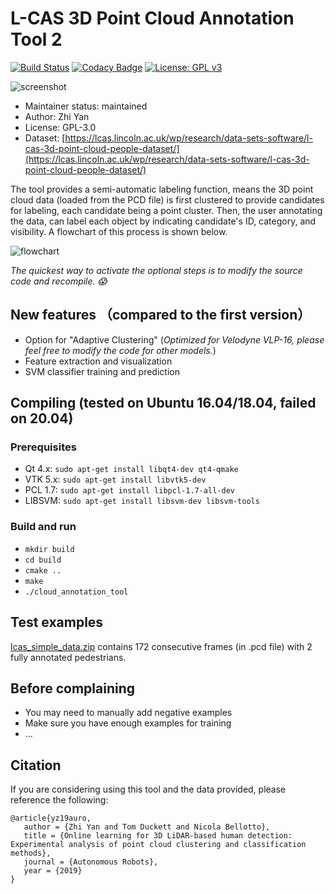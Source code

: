 # L-CAS 3D Point Cloud Annotation Tool 2 #

[![Build Status](https://travis-ci.org/yzrobot/cloud_annotation_tool.svg?branch=master)](https://travis-ci.org/yzrobot/cloud_annotation_tool)
[![Codacy Badge](https://api.codacy.com/project/badge/Grade/ecd31982b8ef4e21b096d7ded0979bb8)](https://www.codacy.com/app/yzrobot/cloud_annotation_tool?utm_source=github.com&amp;utm_medium=referral&amp;utm_content=yzrobot/cloud_annotation_tool&amp;utm_campaign=Badge_Grade)
[![License: GPL v3](https://img.shields.io/badge/License-GPLv3-blue.svg)](https://www.gnu.org/licenses/gpl-3.0)

![screenshot](/images/screenshot.png)

* Maintainer status: maintained
* Author: Zhi Yan
* License: GPL-3.0
* Dataset: [https://lcas.lincoln.ac.uk/wp/research/data-sets-software/l-cas-3d-point-cloud-people-dataset/](https://lcas.lincoln.ac.uk/wp/research/data-sets-software/l-cas-3d-point-cloud-people-dataset/)

The tool provides a semi-automatic labeling function, means the 3D point cloud data (loaded from the PCD file) is first clustered to provide candidates for labeling, each candidate being a point cluster. Then, the user annotating the data, can label each object by indicating candidate's ID, category, and visibility. A flowchart of this process is shown below.

![flowchart](/images/flowchart.png)

*The quickest way to activate the optional steps is to modify the source code and recompile. :scream:*

## New features （compared to the first version） ##

* Option for "Adaptive Clustering" (*Optimized for Velodyne VLP-16, please feel free to modify the code for other models.*)
* Feature extraction and visualization
* SVM classifier training and prediction

## Compiling (tested on Ubuntu 16.04/18.04, failed on 20.04) ##

### Prerequisites ###

* Qt 4.x: `sudo apt-get install libqt4-dev qt4-qmake`
* VTK 5.x: `sudo apt-get install libvtk5-dev`
* PCL 1.7: `sudo apt-get install libpcl-1.7-all-dev`
* LIBSVM: `sudo apt-get install libsvm-dev libsvm-tools`

### Build and run ###

* `mkdir build`
* `cd build`
* `cmake ..`
* `make`
* `./cloud_annotation_tool`

## Test examples ##

[lcas_simple_data.zip](lcas_simple_data.zip) contains 172 consecutive frames (in .pcd file) with 2 fully annotated pedestrians.

## Before complaining ##

* You may need to manually add negative examples
* Make sure you have enough examples for training
* ...

## Citation ##

If you are considering using this tool and the data provided, please reference the following:

```
@article{yz19auro,
   author = {Zhi Yan and Tom Duckett and Nicola Bellotto},
   title = {Online learning for 3D LiDAR-based human detection: Experimental analysis of point cloud clustering and classification methods},
   journal = {Autonomous Robots},
   year = {2019}
}
```
